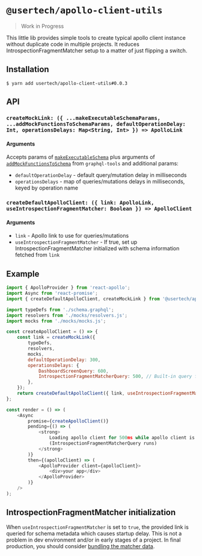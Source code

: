 # `@usertech/apollo-client-utils`

> Work in Progress

This little lib provides simple tools to create typical apollo client instance
without duplicate code in multiple projects. It reduces IntrospectionFragmentMatcher
setup to a matter of just flipping a switch.

## Installation

    $ yarn add usertech/apollo-client-utils#0.0.3

## API

### `createMockLink: ({ ...makeExecutableSchemaParams, ...addMockFunctionsToSchemaParams, defaultOperationDelay: Int, operationsDelays: Map<String, Int> }) => ApolloLink`

#### Arguments

Accepts params of [`makeExecutableSchema`](https://www.apollographql.com/docs/apollo-server/api/graphql-tools.html#makeExecutableSchema)
plus arguments of [`addMockFunctionsToSchema`](https://www.apollographql.com/docs/apollo-server/api/graphql-tools.html#addMockFunctionsToSchema)
from `graphql-tools` and additional params:

- `defaultOperationDelay` - default query/mutation delay in milliseconds
- `operationsDelays` - map of queries/mutations delays in milliseconds, keyed by operation name

### `createDefaultApolloClient: ({ link: ApolloLink, useIntrospectionFragmentMatcher: Boolean }) => ApolloClient`

#### Arguments

- `link` - Apollo link to use for queries/mutations
- `useIntrospectionFragmentMatcher` - If true, set up IntrospectionFragmentMatcher initialized with schema information fetched from `link`

## Example

```javascript
import { ApolloProvider } from 'react-apollo';
import Async from 'react-promise';
import { createDefaultApolloClient, createMockLink } from '@usertech/apollo-client-utils';

import typeDefs from './schema.graphql';
import resolvers from './mocks/resolvers.js';
import mocks from './mocks/mocks.js';

const createApolloClient = () => {
	const link = createMockLink({
		typeDefs,
		resolvers,
		mocks,
		defaultOperationDelay: 300,
		operationsDelays: {
			DashboardScreenQuery: 600,
			IntrospectionFragmentMatcherQuery: 500, // Built-in query for introspection data
		},
	});
	return createDefaultApolloClient({ link, useIntrospectionFragmentMatcher: true });
};

const render = () => (
	<Async
		promise={createApolloClient()}
		pending={() => (
			<strong>
				Loading apollo client for 500ms while apollo client is created
				(IntrospectionFragmentMatcherQuery runs)
			</strong>
		)}
		then={(apolloClient) => (
			<ApolloProvider client={apolloClient}>
				<div>your app</div>
			</ApolloProvider>
		)}
	/>
);
```

## IntrospectionFragmentMatcher initialization

When `useIntrospectionFragmentMatcher` is set to `true`, the provided link is queried for schema metadata which causes startup delay.
This is not a problem in dev environment and/or in early stages of a project.
In final production, you should consider [bundling the matcher data](https://www.apollographql.com/docs/react/advanced/fragments.html#fragment-matcher).
